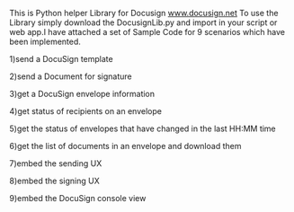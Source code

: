 This is Python helper Library for Docusign www.docusign.net To use the Library simply download the DocusignLib.py and import in your script or web app.I have attached a set of Sample Code for 9 scenarios which have been implemented.

1)send a DocuSign template

2)send a Document for signature

3)get a DocuSign envelope information

4)get status of recipients on an envelope

5)get the status of envelopes that have changed in the last HH:MM time

6)get the list of documents in an envelope and download them

7)embed the sending UX

8)embed the signing UX

9)embed the DocuSign console view
